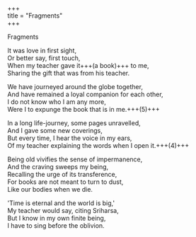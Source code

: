 +++  
title = "Fragments"  
+++  

Fragments  

It was love in first sight,  
Or better say, first touch,  
When my teacher gave it+++(a book)+++ to me,  
Sharing the gift that was from his teacher.  

We have journeyed around the globe together,  
And have remained a loyal companion for each other,  
I do not know who I am any more,  
Were I to expunge the book that is in me.+++(5)+++  

In a long life-journey, some pages unravelled,  
And I gave some new coverings,  
But every time, I hear the voice in my ears,  
Of my teacher explaining the words when I open it.+++(4)+++  

Being old vivifies the sense of impermanence,  
And the craving sweeps my being,  
Recalling the urge of its transference,  
For books are not meant to turn to dust,  
Like our bodies when we die.  

'Time is eternal and the world is big,'  
My teacher would say, citing Sriharsa,  
But I know in my own finite being,  
I have to sing before the oblivion.  